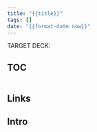 ```yaml
---
title: "{{title}}"
tags: []
date: "{{format-date now}}"
---
```


TARGET DECK: 

## TOC
```toc
```

## Links

## Intro

